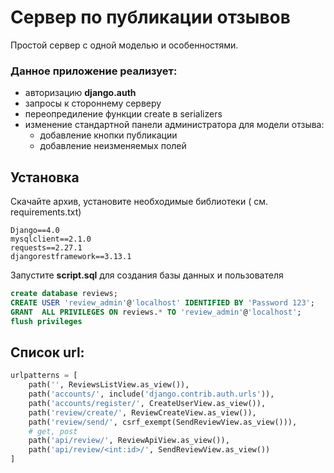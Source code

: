 # Сервер по публикации отзывов

Простой сервер с одной моделью и особенностями.

### Данное приложение реализует:
* авторизацию __django.auth__
* запросы к стороннему серверу
* переопредиление функции create в serializers
* изменение стандартной панели администратора для модели отзыва:
    - добавление кнопки публикации
    - добавление неизменяемых полей

## Установка

Скачайте архив, установите необходимые библиотеки ( см. requirements.txt)

```
Django==4.0
mysqlclient==2.1.0
requests==2.27.1
djangorestframework==3.13.1
```

Запустите __script.sql__ для создания базы данных и пользователя
```sql
create database reviews;
CREATE USER 'review_admin'@'localhost' IDENTIFIED BY 'Password 123';
GRANT  ALL PRIVILEGES ON reviews.* TO 'review_admin'@'localhost';
flush privileges
```

## Список url:

```python
urlpatterns = [
    path('', ReviewsListView.as_view()),
    path('accounts/', include('django.contrib.auth.urls')),
    path('accounts/register/', CreateUserView.as_view()),
    path('review/create/', ReviewCreateView.as_view()),
    path('review/send/', csrf_exempt(SendReviewView.as_view())),
    # get, post
    path('api/review/', ReviewApiView.as_view()),
    path('api/review/<int:id>/', SendReviewView.as_view())
]

```
